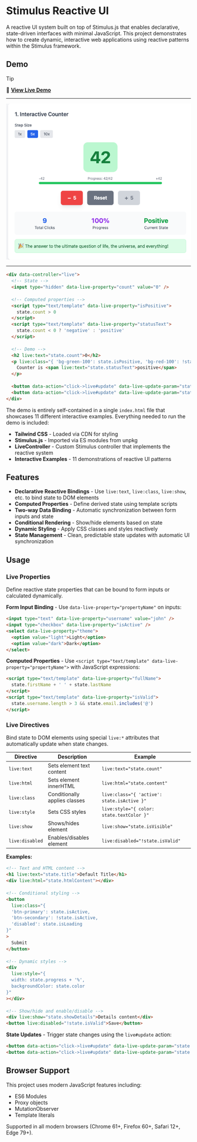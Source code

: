 # Stimulus Reactive UI

A reactive UI system built on top of Stimulus.js that enables declarative, state-driven interfaces with minimal JavaScript. This project demonstrates how to create dynamic, interactive web applications using reactive patterns within the Stimulus framework.

## Demo

> [!TIP]
> 🚀 **[View Live Demo](https://thomasbrus.github.io/stimulus-reactive-ui/)**

---

<a href="https://thomasbrus.github.io/stimulus-reactive-ui/">
<img src="https://raw.githubusercontent.com/thomasbrus/stimulus-reactive-ui/refs/heads/main/demo.png" alt="Stimulus Reactive UI Demo" />
</a>

---


```html
<div data-controller="live">
  <!-- State -->
  <input type="hidden" data-live-property="count" value="0" />

  <!-- Computed properties -->
  <script type="text/template" data-live-property="isPositive">
    state.count > 0
  </script>
  <script type="text/template" data-live-property="statusText">
    state.count < 0 ? 'negative' : 'positive'
  </script>

  <!-- Demo -->
  <h2 live:text="state.count">0</h2>
  <p live:class="{ 'bg-green-100': state.isPositive, 'bg-red-100': !state.isPositive }">
    Counter is <span live:text="state.statusText">positive</span>
  </p>

  <button data-action="click->live#update" data-live-update-param="state.count++">Increment</button>
  <button data-action="click->live#update" data-live-update-param="state.count--">Decrement</button>
</div>
```

The demo is entirely self-contained in a single `index.html` file that showcases 11 different interactive examples. Everything needed to run the demo is included:

- **Tailwind CSS** - Loaded via CDN for styling
- **Stimulus.js** - Imported via ES modules from unpkg
- **LiveController** - Custom Stimulus controller that implements the reactive system
- **Interactive Examples** - 11 demonstrations of reactive UI patterns

## Features

- **Declarative Reactive Bindings** - Use `live:text`, `live:class`, `live:show`, etc. to bind state to DOM elements
- **Computed Properties** - Define derived state using template scripts
- **Two-way Data Binding** - Automatic synchronization between form inputs and state
- **Conditional Rendering** - Show/hide elements based on state
- **Dynamic Styling** - Apply CSS classes and styles reactively
- **State Management** - Clean, predictable state updates with automatic UI synchronization

## Usage

### Live Properties

Define reactive state properties that can be bound to form inputs or calculated dynamically.

**Form Input Binding** - Use `data-live-property="propertyName"` on inputs:

```html
<input type="text" data-live-property="username" value="john" />
<input type="checkbox" data-live-property="isActive" />
<select data-live-property="theme">
  <option value="light">Light</option>
  <option value="dark">Dark</option>
</select>
```

**Computed Properties** - Use `<script type="text/template" data-live-property="propertyName">` with JavaScript expressions:

```html
<script type="text/template" data-live-property="fullName">
  state.firstName + ' ' + state.lastName
</script>
<script type="text/template" data-live-property="isValid">
  state.username.length > 3 && state.email.includes('@')
</script>
```

### Live Directives

Bind state to DOM elements using special `live:*` attributes that automatically update when state changes.

| Directive       | Description                   | Example                                     |
| --------------- | ----------------------------- | ------------------------------------------- |
| `live:text`     | Sets element text content     | `live:text="state.count"`                   |
| `live:html`     | Sets element innerHTML        | `live:html="state.content"`                 |
| `live:class`    | Conditionally applies classes | `live:class="{ 'active': state.isActive }"` |
| `live:style`    | Sets CSS styles               | `live:style="{ color: state.textColor }"`   |
| `live:show`     | Shows/hides element           | `live:show="state.isVisible"`               |
| `live:disabled` | Enables/disables element      | `live:disabled="!state.isValid"`            |

**Examples:**

```html
<!-- Text and HTML content -->
<h1 live:text="state.title">Default Title</h1>
<div live:html="state.htmlContent"></div>

<!-- Conditional styling -->
<button
  live:class="{
  'btn-primary': state.isActive,
  'btn-secondary': !state.isActive,
  'disabled': state.isLoading
}"
>
  Submit
</button>

<!-- Dynamic styles -->
<div
  live:style="{
  width: state.progress + '%',
  backgroundColor: state.color
}"
></div>

<!-- Show/hide and enable/disable -->
<div live:show="state.showDetails">Details content</div>
<button live:disabled="!state.isValid">Save</button>
```

**State Updates** - Trigger state changes using the `live#update` action:

```html
<button data-action="click->live#update" data-live-update-param="state.count++">Increment</button>
<button data-action="click->live#update" data-live-update-param="state.isVisible = !state.isVisible">Toggle</button>
```

## Browser Support

This project uses modern JavaScript features including:

- ES6 Modules
- Proxy objects
- MutationObserver
- Template literals

Supported in all modern browsers (Chrome 61+, Firefox 60+, Safari 12+, Edge 79+).
